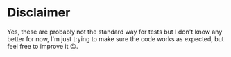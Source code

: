 # Disclaimer

Yes, these are probably not the standard way for tests but I don't know any better for now, I'm just trying to make sure the code works as expected, but feel free to improve it 😉.
